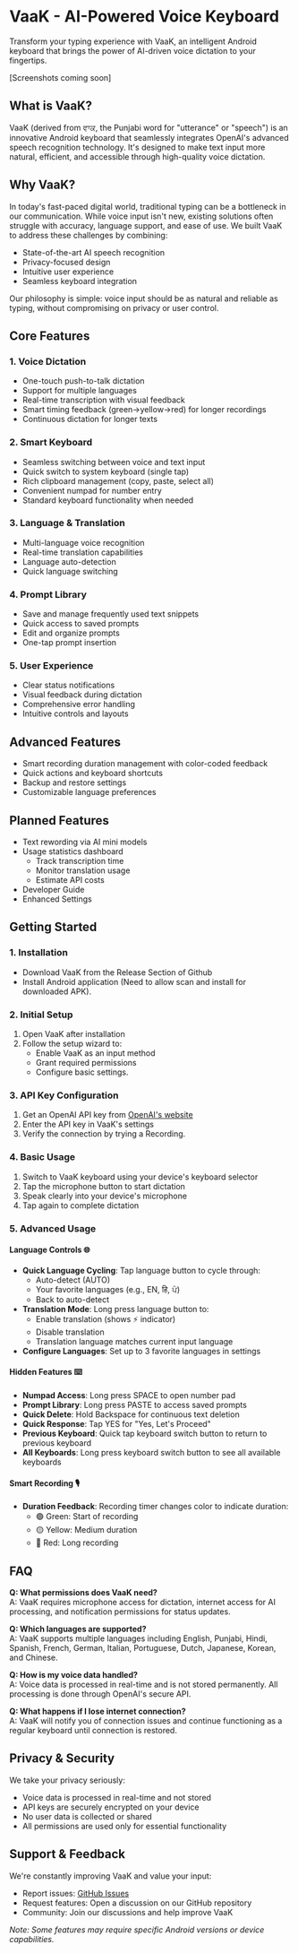 # VaaK - AI-Powered Voice Keyboard

Transform your typing experience with VaaK, an intelligent Android keyboard that brings the power of AI-driven voice dictation to your fingertips.

[Screenshots coming soon]

## What is VaaK?

VaaK (derived from ਵਾਕ, the Punjabi word for "utterance" or "speech") is an innovative Android keyboard that seamlessly integrates OpenAI's advanced speech recognition technology. It's designed to make text input more natural, efficient, and accessible through high-quality voice dictation.

## Why VaaK?

In today's fast-paced digital world, traditional typing can be a bottleneck in our communication. While voice input isn't new, existing solutions often struggle with accuracy, language support, and ease of use. We built VaaK to address these challenges by combining:

- State-of-the-art AI speech recognition
- Privacy-focused design
- Intuitive user experience
- Seamless keyboard integration

Our philosophy is simple: voice input should be as natural and reliable as typing, without compromising on privacy or user control.

## Core Features

### 1. Voice Dictation
- One-touch push-to-talk dictation
- Support for multiple languages
- Real-time transcription with visual feedback
- Smart timing feedback (green→yellow→red) for longer recordings
- Continuous dictation for longer texts

### 2. Smart Keyboard
- Seamless switching between voice and text input
- Quick switch to system keyboard (single tap)
- Rich clipboard management (copy, paste, select all)
- Convenient numpad for number entry
- Standard keyboard functionality when needed

### 3. Language & Translation
- Multi-language voice recognition
- Real-time translation capabilities
- Language auto-detection
- Quick language switching

### 4. Prompt Library
- Save and manage frequently used text snippets
- Quick access to saved prompts
- Edit and organize prompts
- One-tap prompt insertion

### 5. User Experience
- Clear status notifications
- Visual feedback during dictation
- Comprehensive error handling
- Intuitive controls and layouts

## Advanced Features
- Smart recording duration management with color-coded feedback
- Quick actions and keyboard shortcuts
- Backup and restore settings
- Customizable language preferences

## Planned Features
- Text rewording via AI mini models
- Usage statistics dashboard
  * Track transcription time
  * Monitor translation usage
  * Estimate API costs
- Developer Guide
- Enhanced Settings

## Getting Started

### 1. Installation
- Download VaaK from the Release Section of Github
- Install Android application (Need to allow scan and install for downloaded APK).

### 2. Initial Setup
1. Open VaaK after installation
2. Follow the setup wizard to:
   - Enable VaaK as an input method
   - Grant required permissions
   - Configure basic settings.

### 3. API Key Configuration
1. Get an OpenAI API key from [OpenAI's website](https://openai.com)
2. Enter the API key in VaaK's settings
3. Verify the connection by trying a Recording.

### 4. Basic Usage
1. Switch to VaaK keyboard using your device's keyboard selector
2. Tap the microphone button to start dictation
3. Speak clearly into your device's microphone
4. Tap again to complete dictation

### 5. Advanced Usage

#### Language Controls 🌐
- **Quick Language Cycling**: Tap language button to cycle through:
  * Auto-detect (AUTO)
  * Your favorite languages (e.g., EN, हि, ਪੰ)
  * Back to auto-detect
- **Translation Mode**: Long press language button to:
  * Enable translation (shows ⚡️ indicator)
  * Disable translation
  * Translation language matches current input language
- **Configure Languages**: Set up to 3 favorite languages in settings

#### Hidden Features ⌨️
- **Numpad Access**: Long press SPACE to open number pad
- **Prompt Library**: Long press PASTE to access saved prompts
- **Quick Delete**: Hold Backspace for continuous text deletion
- **Quick Response**: Tap YES for "Yes, Let's Proceed"
- **Previous Keyboard**: Quick tap keyboard switch button to return to previous keyboard
- **All Keyboards**: Long press keyboard switch button to see all available keyboards

#### Smart Recording 🎙️
- **Duration Feedback**: Recording timer changes color to indicate duration:
  * 🟢 Green: Start of recording
  * 🟡 Yellow: Medium duration
  * 🔴 Red: Long recording

## FAQ

**Q: What permissions does VaaK need?**  
A: VaaK requires microphone access for dictation, internet access for AI processing, and notification permissions for status updates.

**Q: Which languages are supported?**  
A: VaaK supports multiple languages including English, Punjabi, Hindi, Spanish, French, German, Italian, Portuguese, Dutch, Japanese, Korean, and Chinese.

**Q: How is my voice data handled?**  
A: Voice data is processed in real-time and is not stored permanently. All processing is done through OpenAI's secure API.

**Q: What happens if I lose internet connection?**  
A: VaaK will notify you of connection issues and continue functioning as a regular keyboard until connection is restored.

## Privacy & Security

We take your privacy seriously:

- Voice data is processed in real-time and not stored
- API keys are securely encrypted on your device
- No user data is collected or shared
- All permissions are used only for essential functionality

## Support & Feedback

We're constantly improving VaaK and value your input:

- Report issues: [GitHub Issues](https://github.com/amanhigh/vaak/issues)
- Request features: Open a discussion on our GitHub repository
- Community: Join our discussions and help improve VaaK

*Note: Some features may require specific Android versions or device capabilities.*